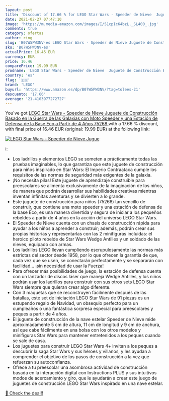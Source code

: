 ```yaml
---
layout: post
title: 'Discount of 17.66 % for LEGO Star Wars - Speeder de Nieve  Jugue'
date: 2021-02-27 07:47:10
image: 'https://m.media-amazon.com/images/I/51cpIc64bzL._SL400_.jpg'
comments: true
category: ofertas
author: ring
slug: 'B07W5PW3NV-es LEGO Star Wars - Speeder de Nieve Juguete de Construcción...'
sku: 'B07W5PW3NV-es'
actualPrice: 16.46 EUR
currency: EUR
price: 16.46
comparePrice: 19.99 EUR
prodname: 'LEGO Star Wars - Speeder de Nieve  Juguete de Construcción Basado en la Guerra de las Galaxias  con Moto Speeder y una Estación de Defensa de la Base Eco  a Partir de 4 Años  75268 '
country: 'es'
flag: '🇪🇸'
brand: 'LEGO'
buyurl: 'https://www.amazon.es/dp/B07W5PW3NV/?tag=tolees-21'
descuento: '17.66'
average: '21.4103977272727'
---
```


You've got [LEGO Star Wars - Speeder de Nieve  Juguete de Construcción Basado en la Guerra de las Galaxias  con Moto Speeder y una Estación de Defensa de la Base Eco  a Partir de 4 Años  75268 ](https://www.amazon.es/dp/B07W5PW3NV/?tag=tolees-21) with a  17.66 % discount, with final price of 16.46 EUR (original: 19.99 EUR) at the following link:

[![LEGO Star Wars - Speeder de Nieve  Jugue](https://m.media-amazon.com/images/I/51cpIc64bzL._SL400_.jpg)](https://www.amazon.es/dp/B07W5PW3NV/?tag=tolees-21)

ℹ️:

- Los ladrillos y elementos LEGO se someten a prácticamente todas las pruebas imaginables, lo que garantiza que este juguete de construcción para niños inspirado en Star Wars: El Imperio Contraataca cumple los requisitos de las normas de seguridad más exigentes de la galaxia.
- ¡No necesita pilas! Este juguete de aprendizaje construible para preescolares se alimenta exclusivamente de la imaginación de los niños, de manera que podrán desarrollar sus habilidades creativas mientras inventan infinitas aventuras y se divierten a lo grande.
- Este juguete de construcción para niños (75268) tan sencillo de construir, que contiene una moto speeder y una estación de defensa de la base Eco, es una manera divertida y segura de iniciar a los pequeños rebeldes a partir de 4 años en la acción del universo LEGO Star Wars.
- El Speeder de Nieve cuenta con un chasis de construcción rápida para ayudar a los niños a aprender a construir; además, podrán crear sus propias historias y representarlas con las 2 minifiguras incluidas: el heroico piloto rebelde de Star Wars Wedge Antilles y un soldado de las nieves, equipado con armas.
- Los ladrillos LEGO llevan cumpliendo escrupulosamente las normas más estrictas del sector desde 1958, por lo que ofrecen la garantía de que, cada vez que se usen, se conectarán perfectamente y se separarán con facilidad… ¡sin necesidad de usar la Fuerza!
- Para ofrecer más posibilidades de juego, la estación de defensa cuenta con un lanzador de discos láser que maneja Wedge Antilles, y los niños podrán usar los ladrillos para construir con sus otros sets LEGO Star Wars siempre que quieran crear algo diferente.
- Con 3 maquetas que se reconstruyen fácilmente después de las batallas, este set de iniciación LEGO Star Wars de 91 piezas es un estupendo regalo de Navidad, un obsequio perfecto para un cumpleaños o una fantástica sorpresa especial para preescolares y peques a partir de 4 años.
- El juguete de construcción de la nave estelar Speeder de Nieve mide aproximadamente 5 cm de altura, 11 cm de longitud y 9 cm de anchura, así que cabe fácilmente en una bolsa con los otros modelos y minifiguras Star Wars para mantener entretenidos a los peques cuando se sale de casa.
- Los juguetes para construir LEGO Star Wars 4+ invitan a los peques a descubrir la saga Star Wars y sus héroes y villanos, y les ayudan a comprender el objetivo de los pasos de construcción a la vez que refuerzan su autoconfianza.
- Ofrece a tu preescolar una asombrosa actividad de construcción basada en la interacción digital con Instructions PLUS y sus intuitivos modos de acercamiento y giro, que le ayudarán a crear este juego de juguetes de construcción LEGO Star Wars inspirado en una nave estelar.

[🛒 Check the deal!!](https://www.amazon.es/dp/B07W5PW3NV/?tag=tolees-21)
